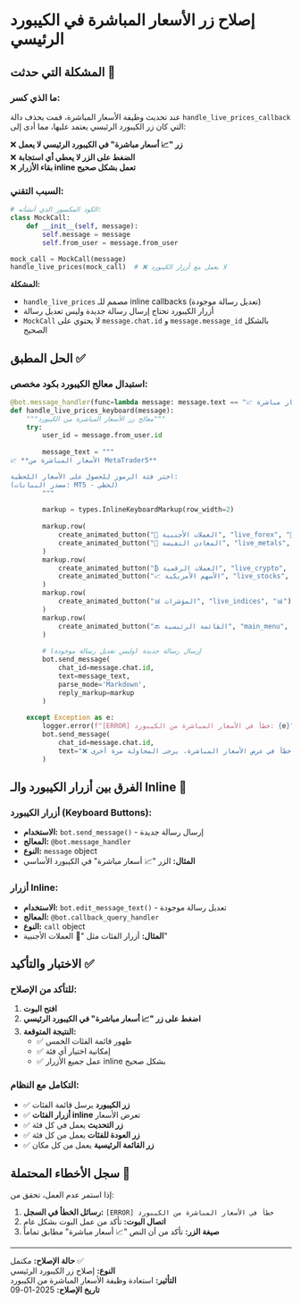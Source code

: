 # إصلاح زر الأسعار المباشرة في الكيبورد الرئيسي

## المشكلة التي حدثت 🚨

### ما الذي كسر:
عند تحديث وظيفة الأسعار المباشرة، قمت بحذف دالة `handle_live_prices_callback` التي كان زر الكيبورد الرئيسي يعتمد عليها، مما أدى إلى:

❌ **زر "📈 أسعار مباشرة" في الكيبورد الرئيسي لا يعمل**  
❌ **الضغط على الزر لا يعطي أي استجابة**  
❌ **بقاء الأزرار inline تعمل بشكل صحيح**  

### السبب التقني:
```python
# الكود المكسور الذي أنشأته:
class MockCall:
    def __init__(self, message):
        self.message = message
        self.from_user = message.from_user

mock_call = MockCall(message)
handle_live_prices(mock_call)  # ❌ لا يعمل مع أزرار الكيبورد
```

**المشكلة:**
- `handle_live_prices` مصمم للـ inline callbacks (تعديل رسالة موجودة)
- أزرار الكيبورد تحتاج إرسال رسالة جديدة وليس تعديل رسالة
- `MockCall` لا يحتوي على `message.chat.id` و `message.message_id` بالشكل الصحيح

## الحل المطبق ✅

### استبدال معالج الكيبورد بكود مخصص:
```python
@bot.message_handler(func=lambda message: message.text == "📈 أسعار مباشرة")
def handle_live_prices_keyboard(message):
    """معالج زر الأسعار المباشرة من الكيبورد"""
    try:
        user_id = message.from_user.id
        
        message_text = """
📈 **الأسعار المباشرة من MetaTrader5**

اختر فئة الرموز للحصول على الأسعار اللحظية:
(مصدر البيانات: MT5 - لحظي)
        """
        
        markup = types.InlineKeyboardMarkup(row_width=2)
        
        markup.row(
            create_animated_button("💱 العملات الأجنبية", "live_forex", "💱"),
            create_animated_button("🥇 المعادن النفيسة", "live_metals", "🥇")
        )
        markup.row(
            create_animated_button("₿ العملات الرقمية", "live_crypto", "₿"),
            create_animated_button("📈 الأسهم الأمريكية", "live_stocks", "📈")
        )
        markup.row(
            create_animated_button("📊 المؤشرات", "live_indices", "📊")
        )
        markup.row(
            create_animated_button("🔙 القائمة الرئيسية", "main_menu", "🔙")
        )
        
        # إرسال رسالة جديدة (وليس تعديل رسالة موجودة)
        bot.send_message(
            chat_id=message.chat.id,
            text=message_text,
            parse_mode='Markdown',
            reply_markup=markup
        )
            
    except Exception as e:
        logger.error(f"[ERROR] خطأ في الأسعار المباشرة من الكيبورد: {e}")
        bot.send_message(
            chat_id=message.chat.id,
            text="❌ حدث خطأ في عرض الأسعار المباشرة، يرجى المحاولة مرة أخرى."
        )
```

## الفرق بين أزرار الكيبورد والـ Inline 📱

### أزرار الكيبورد (Keyboard Buttons):
- **الاستخدام:** `bot.send_message()` - إرسال رسالة جديدة
- **المعالج:** `@bot.message_handler`
- **النوع:** `message` object
- **المثال:** الزر "📈 أسعار مباشرة" في الكيبورد الأساسي

### أزرار Inline:
- **الاستخدام:** `bot.edit_message_text()` - تعديل رسالة موجودة
- **المعالج:** `@bot.callback_query_handler`
- **النوع:** `call` object
- **المثال:** أزرار الفئات مثل "💱 العملات الأجنبية"

## الاختبار والتأكيد ✅

### للتأكد من الإصلاح:
1. **افتح البوت**
2. **اضغط على زر "📈 أسعار مباشرة" في الكيبورد الرئيسي**
3. **النتيجة المتوقعة:**
   - ✅ ظهور قائمة الفئات الخمس
   - ✅ إمكانية اختيار أي فئة
   - ✅ عمل جميع الأزرار inline بشكل صحيح

### التكامل مع النظام:
- ✅ **زر الكيبورد** يرسل قائمة الفئات
- ✅ **أزرار الفئات inline** تعرض الأسعار
- ✅ **زر التحديث** يعمل في كل فئة
- ✅ **زر العودة للفئات** يعمل من كل فئة
- ✅ **زر القائمة الرئيسية** يعمل من كل مكان

## سجل الأخطاء المحتملة 🐛

إذا استمر عدم العمل، تحقق من:
1. **رسائل الخطأ في السجل:** `[ERROR] خطأ في الأسعار المباشرة من الكيبورد`
2. **اتصال البوت:** تأكد من عمل البوت بشكل عام
3. **صيغة الزر:** تأكد من أن النص "📈 أسعار مباشرة" مطابق تماماً

---
**حالة الإصلاح:** مكتمل ✅  
**النوع:** إصلاح زر الكيبورد الرئيسي  
**التأثير:** استعادة وظيفة الأسعار المباشرة من الكيبورد  
**تاريخ الإصلاح:** 2025-01-09